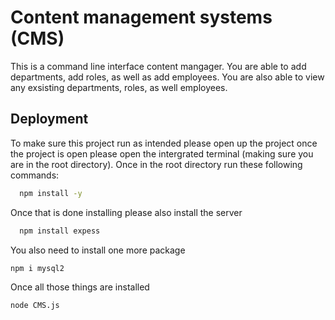 
# Content management systems (CMS)

This is a command line interface content mangager.
You are able to add departments, add roles, as well as add employees.
You are also able to view any exsisting departments, roles, as well employees.




## Deployment

To make sure this project run as intended please open up the project
once the project is open please open the intergrated terminal (making sure you are in the root directory).
Once in the root directory run these following commands:

```bash
  npm install -y 
```

Once that is done installing please also install the server
```bash
  npm install expess
```

You also need to install one more package
```bash
npm i mysql2
```

Once all those things are installed 
```bash
node CMS.js
```
